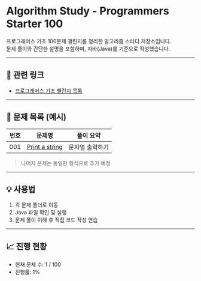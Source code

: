 # Algorithm Study - Programmers Starter 100

프로그래머스 기초 100문제 챌린지를 정리한 알고리즘 스터디 저장소입니다.  
문제 풀이와 간단한 설명을 포함하며, 자바(Java)를 기준으로 작성했습니다.

---

## 📘 관련 링크

- [프로그래머스 기초 챌린지 목록](https://school.programmers.co.kr/learn/challenges/training?order=acceptance_desc)

---

## 📌 문제 목록 (예시)

| 번호 | 문제명                                                                                                                                                       | 풀이 요약       |
| ---- | ------------------------------------------------------------------------------------------------------------------------------------------------------------ | --------------- |
| 001  | [Print a string](https://github.com/jooyoungsong/STUDY-Algorithm/tree/main/Programmers/basic/day1/001_print_a_string)                           | 문자열 출력하기 |


> 나머지 문제는 동일한 형식으로 추가 예정

---

## 💡 사용법

1. 각 문제 폴더로 이동
2. Java 파일 확인 및 실행
3. 문제 풀이 이해 후 직접 코드 작성 연습

---

## 📈 진행 현황

- 현재 문제 수: 1 / 100
- 진행률: 1%